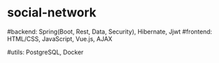 # social-network
#backend: 
Spring(Boot, Rest, Data, Security), Hibernate, Jjwt
#frontend: 
HTML/CSS, JavaScript, Vue.js, AJAX

#utils: 
PostgreSQL, Docker
